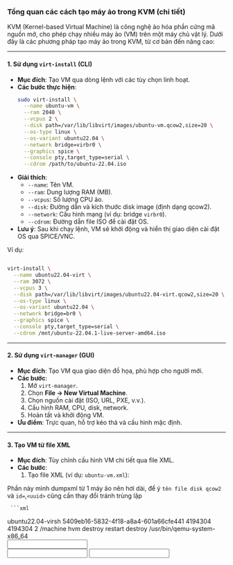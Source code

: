 ### **Tổng quan các cách tạo máy ảo trong KVM (chi tiết)**

KVM (Kernel-based Virtual Machine) là công nghệ ảo hóa phần cứng mã nguồn mở, cho phép chạy nhiều máy ảo (VM) trên một máy chủ vật lý. Dưới đây là các phương pháp tạo máy ảo trong KVM, từ cơ bản đến nâng cao:

---

#### **1. Sử dụng `virt-install` (CLI)**
- **Mục đích**: Tạo VM qua dòng lệnh với các tùy chọn linh hoạt.
- **Các bước thực hiện**:
  ```bash
  sudo virt-install \
    --name ubuntu-vm \
    --ram 2048 \
    --vcpus 2 \
    --disk path=/var/lib/libvirt/images/ubuntu-vm.qcow2,size=20 \
    --os-type linux \
    --os-variant ubuntu22.04 \
    --network bridge=virbr0 \
    --graphics spice \
    --console pty,target_type=serial \
    --cdrom /path/to/ubuntu-22.04.iso
  ```
- **Giải thích**:
  - `--name`: Tên VM.
  - `--ram`: Dung lượng RAM (MB).
  - `--vcpus`: Số lượng CPU ảo.
  - `--disk`: Đường dẫn và kích thước disk image (định dạng qcow2).
  - `--network`: Cấu hình mạng (ví dụ: bridge `virbr0`).
  - `--cdrom`: Đường dẫn file ISO để cài đặt OS.
- **Lưu ý**: Sau khi chạy lệnh, VM sẽ khởi động và hiển thị giao diện cài đặt OS qua SPICE/VNC.

Ví dụ:

```Bash

virt-install \
  --name ubuntu22.04-virt \
  --ram 3072 \
  --vcpus 3 \
  --disk path=/var/lib/libvirt/images/ubuntu22.04-virt.qcow2,size=20 \
  --os-type linux \
  --os-variant ubuntu22.04 \
  --network bridge=br0 \
  --graphics spice \
  --console pty,target_type=serial \
  --cdrom /mnt/ubuntu-22.04.1-live-server-amd64.iso

```
---

#### **2. Sử dụng `virt-manager` (GUI)**
- **Mục đích**: Tạo VM qua giao diện đồ họa, phù hợp cho người mới.
- **Các bước**:
  1. Mở `virt-manager`.
  2. Chọn **File → New Virtual Machine**.
  3. Chọn nguồn cài đặt (ISO, URL, PXE, v.v.).
  4. Cấu hình RAM, CPU, disk, network.
  5. Hoàn tất và khởi động VM.
- **Ưu điểm**: Trực quan, hỗ trợ kéo thả và cấu hình mặc định.

---

#### **3. Tạo VM từ file XML**
- **Mục đích**: Tùy chỉnh cấu hình VM chi tiết qua file XML.
- **Các bước**:
  1. Tạo file XML (ví dụ: `ubuntu-vm.xml`):

Phần này mình dumpxml từ 1 máy ảo nên hơi dài, để ý ``tên file disk qcow2`` và ``id=``,``<uuid>`` cũng cần thay đổi tránh trùng lặp

     ```xml
<domain type='kvm' id='7'>
  <name>ubuntu22.04-virsh</name>
  <uuid>5409eb16-5832-4f18-a8a4-601a66cfe441</uuid>
  <metadata>
    <libosinfo:libosinfo xmlns:libosinfo="http://libosinfo.org/xmlns/libvirt/domain/1.0">
      <libosinfo:os id="http://ubuntu.com/ubuntu/22.04"/>
    </libosinfo:libosinfo>
  </metadata>
  <memory unit='KiB'>4194304</memory>
  <currentMemory unit='KiB'>4194304</currentMemory>
  <vcpu placement='static'>2</vcpu>
  <resource>
    <partition>/machine</partition>
  </resource>
  <os>
    <type arch='x86_64' machine='pc-q35-6.2'>hvm</type>
    <boot dev='hd'/>
  </os>
  <features>
    <acpi/>
    <apic/>
    <vmport state='off'/>
  </features>
  <cpu mode='host-passthrough' check='none' migratable='on'/>
  <clock offset='utc'>
    <timer name='rtc' tickpolicy='catchup'/>
    <timer name='pit' tickpolicy='delay'/>
    <timer name='hpet' present='no'/>
  </clock>
  <on_poweroff>destroy</on_poweroff>
  <on_reboot>restart</on_reboot>
  <on_crash>destroy</on_crash>
  <pm>
    <suspend-to-mem enabled='no'/>
    <suspend-to-disk enabled='no'/>
  </pm>
  <devices>
    <emulator>/usr/bin/qemu-system-x86_64</emulator>
    <disk type='file' device='disk'>
      <driver name='qemu' type='qcow2' discard='unmap'/>
      <source file='/var/lib/libvirt/images/ubuntu22.04-virsh.qcow2' index='2'/>
      <backingStore/>
      <target dev='vda' bus='virtio'/>
      <alias name='virtio-disk0'/>
      <address type='pci' domain='0x0000' bus='0x04' slot='0x00' function='0x0'/>
    </disk>
    <disk type='file' device='cdrom'>
      <driver name='qemu' type='raw'/>
      <source index='1'/>
      <target dev='sda' bus='sata'/>
      <readonly/>
      <alias name='sata0-0-0'/>
      <address type='drive' controller='0' bus='0' target='0' unit='0'/>
    </disk>
    <controller type='usb' index='0' model='qemu-xhci' ports='15'>
      <alias name='usb'/>
      <address type='pci' domain='0x0000' bus='0x02' slot='0x00' function='0x0'/>
    </controller>
    <controller type='pci' index='0' model='pcie-root'>
      <alias name='pcie.0'/>
    </controller>
    <controller type='pci' index='1' model='pcie-root-port'>
      <model name='pcie-root-port'/>
      <target chassis='1' port='0x10'/>
      <alias name='pci.1'/>
      <address type='pci' domain='0x0000' bus='0x00' slot='0x02' function='0x0' multifunction='on'/>
    </controller>
    <controller type='pci' index='2' model='pcie-root-port'>
      <model name='pcie-root-port'/>
      <target chassis='2' port='0x11'/>
      <alias name='pci.2'/>
      <address type='pci' domain='0x0000' bus='0x00' slot='0x02' function='0x1'/>
    </controller>
    <controller type='pci' index='3' model='pcie-root-port'>
      <model name='pcie-root-port'/>
      <target chassis='3' port='0x12'/>
      <alias name='pci.3'/>
      <address type='pci' domain='0x0000' bus='0x00' slot='0x02' function='0x2'/>
    </controller>
    <controller type='pci' index='4' model='pcie-root-port'>
      <model name='pcie-root-port'/>
      <target chassis='4' port='0x13'/>
      <alias name='pci.4'/>
      <address type='pci' domain='0x0000' bus='0x00' slot='0x02' function='0x3'/>
    </controller>
    <controller type='pci' index='5' model='pcie-root-port'>
      <model name='pcie-root-port'/>
      <target chassis='5' port='0x14'/>
      <alias name='pci.5'/>
      <address type='pci' domain='0x0000' bus='0x00' slot='0x02' function='0x4'/>
    </controller>
    <controller type='pci' index='6' model='pcie-root-port'>
      <model name='pcie-root-port'/>
      <target chassis='6' port='0x15'/>
      <alias name='pci.6'/>
      <address type='pci' domain='0x0000' bus='0x00' slot='0x02' function='0x5'/>
    </controller>
    <controller type='pci' index='7' model='pcie-root-port'>
      <model name='pcie-root-port'/>
      <target chassis='7' port='0x16'/>
      <alias name='pci.7'/>
      <address type='pci' domain='0x0000' bus='0x00' slot='0x02' function='0x6'/>
    </controller>
    <controller type='pci' index='8' model='pcie-root-port'>
      <model name='pcie-root-port'/>
      <target chassis='8' port='0x17'/>
      <alias name='pci.8'/>
      <address type='pci' domain='0x0000' bus='0x00' slot='0x02' function='0x7'/>
    </controller>
    <controller type='pci' index='9' model='pcie-root-port'>
      <model name='pcie-root-port'/>
      <target chassis='9' port='0x18'/>
      <alias name='pci.9'/>
      <address type='pci' domain='0x0000' bus='0x00' slot='0x03' function='0x0' multifunction='on'/>
    </controller>
    <controller type='pci' index='10' model='pcie-root-port'>
      <model name='pcie-root-port'/>
      <target chassis='10' port='0x19'/>
      <alias name='pci.10'/>
      <address type='pci' domain='0x0000' bus='0x00' slot='0x03' function='0x1'/>
    </controller>
    <controller type='pci' index='11' model='pcie-root-port'>
      <model name='pcie-root-port'/>
      <target chassis='11' port='0x1a'/>
      <alias name='pci.11'/>
      <address type='pci' domain='0x0000' bus='0x00' slot='0x03' function='0x2'/>
    </controller>
    <controller type='pci' index='12' model='pcie-root-port'>
      <model name='pcie-root-port'/>
      <target chassis='12' port='0x1b'/>
      <alias name='pci.12'/>
      <address type='pci' domain='0x0000' bus='0x00' slot='0x03' function='0x3'/>
    </controller>
    <controller type='pci' index='13' model='pcie-root-port'>
      <model name='pcie-root-port'/>
      <target chassis='13' port='0x1c'/>
      <alias name='pci.13'/>
      <address type='pci' domain='0x0000' bus='0x00' slot='0x03' function='0x4'/>
    </controller>
    <controller type='pci' index='14' model='pcie-root-port'>
      <model name='pcie-root-port'/>
      <target chassis='14' port='0x1d'/>
      <alias name='pci.14'/>
      <address type='pci' domain='0x0000' bus='0x00' slot='0x03' function='0x5'/>
    </controller>
    <controller type='sata' index='0'>
      <alias name='ide'/>
      <address type='pci' domain='0x0000' bus='0x00' slot='0x1f' function='0x2'/>
    </controller>
    <controller type='virtio-serial' index='0'>
      <alias name='virtio-serial0'/>
      <address type='pci' domain='0x0000' bus='0x03' slot='0x00' function='0x0'/>
    </controller>
    <interface type='bridge'>
      <mac address='52:54:00:f9:52:ca'/>
      <source bridge='br0'/>
      <target dev='vnet9'/>
      <model type='virtio'/>
      <alias name='net0'/>
      <address type='pci' domain='0x0000' bus='0x01' slot='0x00' function='0x0'/>
    </interface>
    <serial type='pty'>
      <source path='/dev/pts/3'/>
      <target type='isa-serial' port='0'>
        <model name='isa-serial'/>
      </target>
      <alias name='serial0'/>
    </serial>
    <console type='pty' tty='/dev/pts/3'>
      <source path='/dev/pts/3'/>
      <target type='serial' port='0'/>
      <alias name='serial0'/>
    </console>
    <channel type='unix'>
      <source mode='bind' path='/var/lib/libvirt/qemu/channel/target/domain-7-ubuntu22.04/org.qemu.guest_agent.0'/>
      <target type='virtio' name='org.qemu.guest_agent.0' state='disconnected'/>
      <alias name='channel0'/>
      <address type='virtio-serial' controller='0' bus='0' port='1'/>
    </channel>
    <channel type='spicevmc'>
      <target type='virtio' name='com.redhat.spice.0' state='disconnected'/>
      <alias name='channel1'/>
      <address type='virtio-serial' controller='0' bus='0' port='2'/>
    </channel>
    <input type='tablet' bus='usb'>
      <alias name='input0'/>
      <address type='usb' bus='0' port='1'/>
    </input>
    <input type='mouse' bus='ps2'>
      <alias name='input1'/>
    </input>
    <input type='keyboard' bus='ps2'>
      <alias name='input2'/>
    </input>
    <graphics type='spice' port='5903' autoport='yes' listen='127.0.0.1'>
      <listen type='address' address='127.0.0.1'/>
      <image compression='off'/>
    </graphics>
    <sound model='ich9'>
      <alias name='sound0'/>
      <address type='pci' domain='0x0000' bus='0x00' slot='0x1b' function='0x0'/>
    </sound>
    <audio id='1' type='spice'/>
    <video>
      <model type='qxl' ram='65536' vram='65536' vgamem='16384' heads='1' primary='yes'/>
      <alias name='video0'/>
      <address type='pci' domain='0x0000' bus='0x00' slot='0x01' function='0x0'/>
    </video>
    <redirdev bus='usb' type='spicevmc'>
      <alias name='redir0'/>
      <address type='usb' bus='0' port='2'/>
    </redirdev>
    <redirdev bus='usb' type='spicevmc'>
      <alias name='redir1'/>
      <address type='usb' bus='0' port='3'/>
    </redirdev>
    <memballoon model='virtio'>
      <alias name='balloon0'/>
      <address type='pci' domain='0x0000' bus='0x05' slot='0x00' function='0x0'/>
    </memballoon>
    <rng model='virtio'>
      <backend model='random'>/dev/urandom</backend>
      <alias name='rng0'/>
      <address type='pci' domain='0x0000' bus='0x06' slot='0x00' function='0x0'/>
    </rng>
  </devices>
  <seclabel type='dynamic' model='apparmor' relabel='yes'>
    <label>libvirt-5409eb16-5832-4f19-a8a4-601a66cfe441</label>
    <imagelabel>libvirt-5409eb16-5832-4f19-a8a4-601a66cfe441</imagelabel>
  </seclabel>
  <seclabel type='dynamic' model='dac' relabel='yes'>
    <label>+64055:+108</label>
    <imagelabel>+64055:+108</imagelabel>
  </seclabel>
</domain>

     ```
  2. Định nghĩa VM từ file XML:
     ```bash
     sudo virsh define ubuntu-vm.xml
     sudo virsh start ubuntu-vm
     ```
- **Ưu điểm**: Kiểm soát chi tiết mọi thành phần của VM.

---

#### **4. Sử dụng `virsh` và `qemu-img`**
- **Mục đích**: Tạo disk image trước, sau đó khởi tạo VM.
- **Các bước**:
  1. Tạo disk image:
     ```bash
     qemu-img create -f qcow2 /var/lib/libvirt/images/ubuntu-vm.qcow2 20G
     ```
  2. Khởi tạo VM với `virsh`:
     ```bash
     sudo virt-install \
       --name ubuntu-vm \
       --ram 2048 \
       --vcpus 2 \
       --disk path=/var/lib/libvirt/images/ubuntu-vm.qcow2 \
       --os-type linux \
       --os-variant ubuntu22.04 \
       --import
     ```

---

#### **5. Tạo VM từ template**
- **Mục đích**: Sử dụng template có sẵn để triển khai nhanh.
- **Các bước**:
  1. Tạo template từ VM gốc:
     ```bash
     sudo virt-clone --original ubuntu-template --name ubuntu-vm --file /path/to/new-disk.qcow2
     ```
  2. Chỉnh sửa cấu hình nếu cần (ví dụ: đổi MAC address, hostname).

---




   